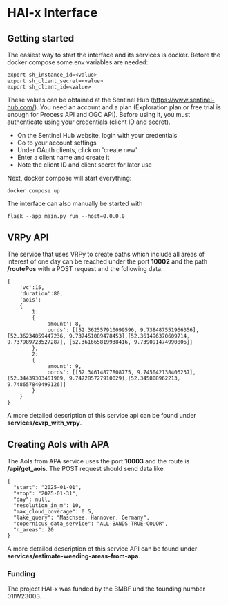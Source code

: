 # HAI-x Interface



## Getting started
The easiest way to start the interface and its services is docker. Before the docker compose some env variables are needed:

```
export sh_instance_id=<value>
export sh_client_secret=<value>
export sh_client_id=<value>
```

These values can be obtained at the Sentinel Hub (https://www.sentinel-hub.com/). You need an account and a plan (Exploration plan or free trial is enough for Process API and OGC API). Before using it, you must authenticate using your credentials (client ID and secret).

- On the Sentinel Hub website, login with your credentials
- Go to your account settings
- Under OAuth clients, click on 'create new'
- Enter a client name and create it
- Note the client ID and client secret for later use

Next, docker compose will start everything:
```
docker compose up
```

The interface can also manually be started with 
```
flask --app main.py run --host=0.0.0.0
```

## VRPy API
The service that uses VRPy to create paths which include all areas of interest of one day can be reached under the port <b>10002</b> and the path <b>/routePos</b> with a POST request and the following data.

```
{
    'vc':15, 
    'duration':80, 
    'aois':
    {
        1: 
        {
            'amount': 8, 
            'cords': [[52.362557910099596, 9.738487551966356], [52.36234859447236, 9.737451089478453],[52.361496370609714, 9.737989723527287], [52.361665819938416, 9.739091474990806]]
        },
        2: 
        {
            'amount': 9, 
            'cords': [[52.34614877808775, 9.745042138406237], [52.34439303461969, 9.747285727910029],[52.345808962213, 9.748657840499126]]
        } 
    }
}
```
A more detailed description of this service api can be found under <b>services/cvrp_with_vrpy</b>.

## Creating AoIs with APA
The AoIs from APA service uses the port <b>10003</b> and the route is <b>/api/get_aois</b>. The POST request should send data like

```
{
  "start": "2025-01-01",
  "stop": "2025-01-31",
  "day": null,
  "resolution_in_m": 10,
  "max_cloud_coverage": 0.5,
  "lake_query": "Maschsee, Hannover, Germany",
  "copernicus_data_service": "ALL-BANDS-TRUE-COLOR",
  "n_areas": 20
}
```

A more detailed description of this service API can be found under <b>services/estimate-weeding-areas-from-apa</b>.

### Funding
The project HAI-x was funded by the BMBF und the founding number 01IW23003.
